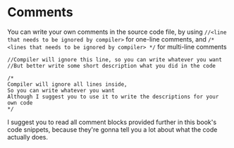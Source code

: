 # Comments

You can write your own comments in the source code file, by using `//<line that needs to be ignored by compiler>` for one-line comments, and `/* <lines that needs to be ignored by compiler> */` for multi-line comments
```
//Compiler will ignore this line, so you can write whatever you want
//But better write some short description what you did in the code

/*
Compiler will ignore all lines inside,
So you can write whatever you want
Although I suggest you to use it to write the descriptions for your own code
*/
```

I suggest you to read all comment blocks provided further in this book's code snippets, because they're gonna tell you a lot about what the code actually does.